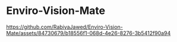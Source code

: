 # Enviro-Vision-Mate
https://github.com/RabiyaJawed/Enviro-Vision-Mate/assets/84730679/b18556f1-068d-4e26-8276-3b5412f90a94

